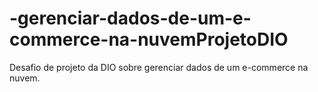 # -gerenciar-dados-de-um-e-commerce-na-nuvemProjetoDIO
Desafio de projeto da DIO sobre gerenciar dados de um e-commerce na nuvem.
